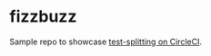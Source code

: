 # fizzbuzz

Sample repo to showcase [test-splitting on CircleCI](https://circleci.com/docs/parallelism-faster-jobs).
